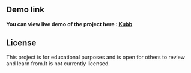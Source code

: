 ## Demo link 

**You can view live demo of the project here :
[Kubb]([https://nirobsaha420.github.io/Kubb-project/](https://nirobsaha420.github.io/Interior_design/))**

## License

This project is for educational purposes and is open for others to review and learn from.It is not currently licensed.
